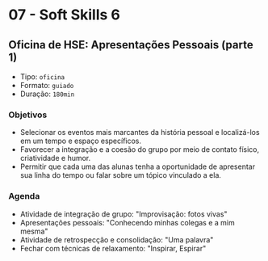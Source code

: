 # 07 - Soft Skills 6

## Oficina de HSE: Apresentações Pessoais \(parte 1\)

* Tipo: `oficina`
* Formato: `guiado`
* Duração: `180min`

### Objetivos

* Selecionar os eventos mais marcantes da história pessoal e localizá-los em um tempo e espaço específicos.
* Favorecer a integração e a coesão do grupo por meio de contato físico, criatividade e humor.
* Permitir que cada uma das alunas tenha a oportunidade de apresentar sua linha do tempo ou falar sobre um tópico vinculado a ela.

### Agenda

* Atividade de integração de grupo: "Improvisação: fotos vivas"
* Apresentações pessoais: "Conhecendo minhas colegas e a mim mesma"
* Atividade de retrospecção e consolidação: "Uma palavra"
* Fechar com técnicas de relaxamento: "Inspirar, Espirar"

